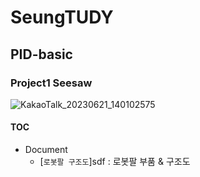 # SeungTUDY
## PID-basic


### Project1 Seesaw
![KakaoTalk_20230621_140102575](https://github.com/LswLlama/SeungTUDY/assets/115550749/d04567dd-901a-4993-8aaa-12426c80b3b0)

#### TOC
- Document
  - [`로봇팔 구조도`]sdf : 로봇팔 부품 & 구조도


